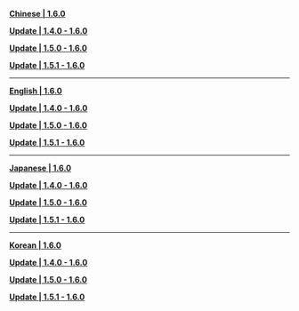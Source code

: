 **[Chinese | 1.6.0](https://hk4e-download.oss-cn-shanghai.aliyuncs.com/client_app/pc_mihoyo/20210609_cda4068353f840c3/Audio_Chinese_1.6.0.zip)**

**[Update | 1.4.0 - 1.6.0](https://hk4e-download.oss-cn-shanghai.aliyuncs.com/client_app/update/hk4e_cn/18/zh-cn_1.4.0_1.6.0_diff_naqEgQzM8uPlGeAV.zip)**

**[Update | 1.5.0 - 1.6.0](https://hk4e-download.oss-cn-shanghai.aliyuncs.com/client_app/update/hk4e_cn/18/zh-cn_1.5.0_1.6.0_diff_9yMPd60SJzupQaCm.zip)**

**[Update | 1.5.1 - 1.6.0](https://hk4e-download.oss-cn-shanghai.aliyuncs.com/client_app/update/hk4e_cn/18/zh-cn_1.5.1_1.6.0_diff_KG40Zb8kXh6VUfI3.zip)**

---

**[English | 1.6.0](https://hk4e-download.oss-cn-shanghai.aliyuncs.com/client_app/pc_mihoyo/20210609_cda4068353f840c3/Audio_English(US)_1.6.0.zip)**

**[Update | 1.4.0 - 1.6.0](https://hk4e-download.oss-cn-shanghai.aliyuncs.com/client_app/update/hk4e_cn/18/en-us_1.4.0_1.6.0_diff_jiWutbXgaK7EIPVS.zip)**

**[Update | 1.5.0 - 1.6.0](https://hk4e-download.oss-cn-shanghai.aliyuncs.com/client_app/update/hk4e_cn/18/en-us_1.5.0_1.6.0_diff_wZqVpI0HbFm852uj.zip)**

**[Update | 1.5.1 - 1.6.0](https://hk4e-download.oss-cn-shanghai.aliyuncs.com/client_app/update/hk4e_cn/18/en-us_1.5.1_1.6.0_diff_ZovaiH8d5qGWmtng.zip)**

---

**[Japanese | 1.6.0](https://hk4e-download.oss-cn-shanghai.aliyuncs.com/client_app/pc_mihoyo/20210609_cda4068353f840c3/Audio_Japanese_1.6.0.zip)**

**[Update | 1.4.0 - 1.6.0](https://hk4e-download.oss-cn-shanghai.aliyuncs.com/client_app/update/hk4e_cn/18/ja-jp_1.4.0_1.6.0_diff_hKgExHaeTn07iQrX.zip)**

**[Update | 1.5.0 - 1.6.0](https://hk4e-download.oss-cn-shanghai.aliyuncs.com/client_app/update/hk4e_cn/18/ja-jp_1.5.0_1.6.0_diff_2fcVTCLa1EoDl6up.zip)**

**[Update | 1.5.1 - 1.6.0](https://hk4e-download.oss-cn-shanghai.aliyuncs.com/client_app/update/hk4e_cn/18/ja-jp_1.5.1_1.6.0_diff_pc7XmbvhxdRgY3EB.zip)**

---

**[Korean | 1.6.0](https://hk4e-download.oss-cn-shanghai.aliyuncs.com/client_app/pc_mihoyo/20210609_cda4068353f840c3/Audio_Korean_1.6.0.zip)**

**[Update | 1.4.0 - 1.6.0](https://hk4e-download.oss-cn-shanghai.aliyuncs.com/client_app/update/hk4e_cn/18/ko-kr_1.4.0_1.6.0_diff_ygu42id7XIqPct8T.zip)**

**[Update | 1.5.0 - 1.6.0](https://hk4e-download.oss-cn-shanghai.aliyuncs.com/client_app/update/hk4e_cn/18/ko-kr_1.5.0_1.6.0_diff_t01bWHBsoM6z8Fra.zip)**

**[Update | 1.5.1 - 1.6.0](https://hk4e-download.oss-cn-shanghai.aliyuncs.com/client_app/update/hk4e_cn/18/ko-kr_1.5.1_1.6.0_diff_2hBwtXKCjb1SmrO3.zip)**
